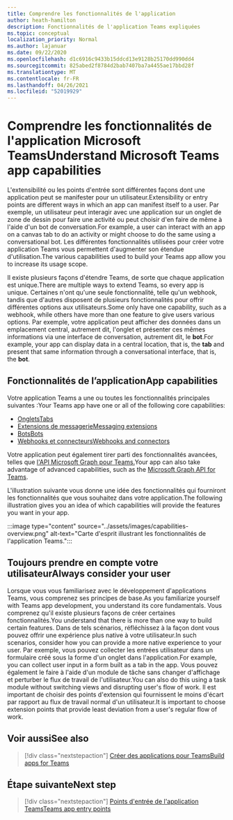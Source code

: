 ```yaml
---
title: Comprendre les fonctionnalités de l'application
author: heath-hamilton
description: Fonctionnalités de l'application Teams expliquées
ms.topic: conceptual
localization_priority: Normal
ms.author: lajanuar
ms.date: 09/22/2020
ms.openlocfilehash: d1c6916c9433b15ddcd13e9128b25170dd990dd4
ms.sourcegitcommit: 825abed2f8784d2bab7407ba7a4455ae17bbd28f
ms.translationtype: MT
ms.contentlocale: fr-FR
ms.lasthandoff: 04/26/2021
ms.locfileid: "52019929"
---
```

# <a name="understand-microsoft-teams-app-capabilities"></a><span data-ttu-id="25f31-103">Comprendre les fonctionnalités de l'application Microsoft Teams</span><span class="sxs-lookup"><span data-stu-id="25f31-103">Understand Microsoft Teams app capabilities</span></span>

<span data-ttu-id="25f31-104">L'extensibilité ou les points d'entrée sont différentes façons dont une application peut se manifester pour un utilisateur.</span><span class="sxs-lookup"><span data-stu-id="25f31-104">Extensibility or entry points are different ways in which an app can manifest itself to a user.</span></span> <span data-ttu-id="25f31-105">Par exemple, un utilisateur peut interagir avec une application sur un onglet de zone de dessin pour faire une activité ou peut choisir d'en faire de même à l'aide d'un bot de conversation.</span><span class="sxs-lookup"><span data-stu-id="25f31-105">For example, a user can interact with an app on a canvas tab to do an activity or might choose to do the same using a conversational bot.</span></span> <span data-ttu-id="25f31-106">Les différentes fonctionnalités utilisées pour créer votre application Teams vous permettent d'augmenter son étendue d'utilisation.</span><span class="sxs-lookup"><span data-stu-id="25f31-106">The various capabilities used to build your Teams app allow you to increase its usage scope.</span></span>

<span data-ttu-id="25f31-107">Il existe plusieurs façons d'étendre Teams, de sorte que chaque application est unique.</span><span class="sxs-lookup"><span data-stu-id="25f31-107">There are multiple ways to extend Teams, so every app is unique.</span></span> <span data-ttu-id="25f31-108">Certaines n'ont qu'une seule fonctionnalité, telle qu'un webhook, tandis que d'autres disposent de plusieurs fonctionnalités pour offrir différentes options aux utilisateurs.</span><span class="sxs-lookup"><span data-stu-id="25f31-108">Some only have one capability, such as a webhook, while others have more than one feature to give users various options.</span></span> <span data-ttu-id="25f31-109">Par exemple, votre application peut afficher des données  dans un emplacement central, autrement dit, l'onglet et présenter ces mêmes informations via une interface de conversation, autrement dit, le **bot**.</span><span class="sxs-lookup"><span data-stu-id="25f31-109">For example, your app can display data in a central location, that is, the **tab** and present that same information through a conversational interface, that is, the **bot**.</span></span>

## <a name="app-capabilities"></a><span data-ttu-id="25f31-110">Fonctionnalités de l’application</span><span class="sxs-lookup"><span data-stu-id="25f31-110">App capabilities</span></span>

<span data-ttu-id="25f31-111">Votre application Teams a une ou toutes les fonctionnalités principales suivantes :</span><span class="sxs-lookup"><span data-stu-id="25f31-111">Your Teams app have one or all of the following core capabilities:</span></span>

* [<span data-ttu-id="25f31-112">Onglets</span><span class="sxs-lookup"><span data-stu-id="25f31-112">Tabs</span></span>](../tabs/what-are-tabs.md)
* [<span data-ttu-id="25f31-113">Extensions de messagerie</span><span class="sxs-lookup"><span data-stu-id="25f31-113">Messaging extensions</span></span>](../messaging-extensions/what-are-messaging-extensions.md)
* [<span data-ttu-id="25f31-114">Bots</span><span class="sxs-lookup"><span data-stu-id="25f31-114">Bots</span></span>](../bots/what-are-bots.md)
* [<span data-ttu-id="25f31-115">Webhooks et connecteurs</span><span class="sxs-lookup"><span data-stu-id="25f31-115">Webhooks and connectors</span></span>](../webhooks-and-connectors/what-are-webhooks-and-connectors.md)

<span data-ttu-id="25f31-116">Votre application peut également tirer parti des fonctionnalités avancées, telles que [l'API Microsoft Graph pour Teams.](https://docs.microsoft.com/graph/teams-concept-overview)</span><span class="sxs-lookup"><span data-stu-id="25f31-116">Your app can also take advantage of advanced capabilities, such as the [Microsoft Graph API for Teams](https://docs.microsoft.com/graph/teams-concept-overview).</span></span>

<span data-ttu-id="25f31-117">L'illustration suivante vous donne une idée des fonctionnalités qui fourniront les fonctionnalités que vous souhaitez dans votre application.</span><span class="sxs-lookup"><span data-stu-id="25f31-117">The following illustration gives you an idea of which capabilities will provide the features you want in your app.</span></span>

:::image type="content" source="../assets/images/capabilities-overview.png" alt-text="Carte d'esprit illustrant les fonctionnalités de l'application Teams.":::

## <a name="always-consider-your-user"></a><span data-ttu-id="25f31-119">Toujours prendre en compte votre utilisateur</span><span class="sxs-lookup"><span data-stu-id="25f31-119">Always consider your user</span></span>

<span data-ttu-id="25f31-120">Lorsque vous vous familiarisez avec le développement d'applications Teams, vous comprenez ses principes de base.</span><span class="sxs-lookup"><span data-stu-id="25f31-120">As you familiarize yourself with Teams app development, you understand its core fundamentals.</span></span> <span data-ttu-id="25f31-121">Vous comprenez qu'il existe plusieurs façons de créer certaines fonctionnalités.</span><span class="sxs-lookup"><span data-stu-id="25f31-121">You understand that there is more than one way to build certain features.</span></span> <span data-ttu-id="25f31-122">Dans de tels scénarios, réfléchissez à la façon dont vous pouvez offrir une expérience plus native à votre utilisateur.</span><span class="sxs-lookup"><span data-stu-id="25f31-122">In such scenarios, consider how you can provide a more native experience to your user.</span></span>
<span data-ttu-id="25f31-123">Par exemple, vous pouvez collecter les entrées utilisateur dans un formulaire créé sous la forme d'un onglet dans l'application.</span><span class="sxs-lookup"><span data-stu-id="25f31-123">For example, you can collect user input in a form built as a tab in the app.</span></span> <span data-ttu-id="25f31-124">Vous pouvez également le faire à l'aide d'un module de tâche sans changer d'affichage et perturber le flux de travail de l'utilisateur.</span><span class="sxs-lookup"><span data-stu-id="25f31-124">You can also do this using a task module without switching views and disrupting user's flow of work.</span></span> <span data-ttu-id="25f31-125">Il est important de choisir des points d'extension qui fournissent le moins d'écart par rapport au flux de travail normal d'un utilisateur.</span><span class="sxs-lookup"><span data-stu-id="25f31-125">It is important to choose extension points that provide least deviation from a user's regular flow of work.</span></span>

## <a name="see-also"></a><span data-ttu-id="25f31-126">Voir aussi</span><span class="sxs-lookup"><span data-stu-id="25f31-126">See also</span></span>

> [!div class="nextstepaction"]
> [<span data-ttu-id="25f31-127">Créer des applications pour Teams</span><span class="sxs-lookup"><span data-stu-id="25f31-127">Build apps for Teams</span></span>](../overview.md)
## <a name="next-step"></a><span data-ttu-id="25f31-128">Étape suivante</span><span class="sxs-lookup"><span data-stu-id="25f31-128">Next step</span></span>

> [!div class="nextstepaction"]
> [<span data-ttu-id="25f31-129">Points d'entrée de l'application Teams</span><span class="sxs-lookup"><span data-stu-id="25f31-129">Teams app entry points</span></span>](../concepts/extensibility-points.md)
